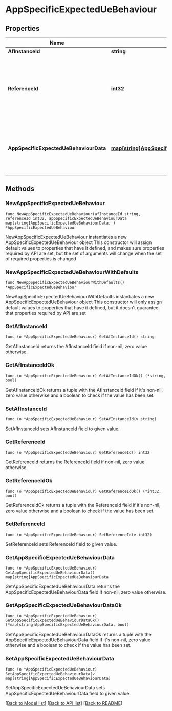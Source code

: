 # AppSpecificExpectedUeBehaviour

## Properties

Name | Type | Description | Notes
------------ | ------------- | ------------- | -------------
**AfInstanceId** | **string** |  | 
**ReferenceId** | **int32** | Integer where the allowed values correspond to the value range of an unsigned 64-bit integer.  | 
**AppSpecificExpectedUeBehaviourData** | [**map[string]AppSpecificExpectedUeBehaviourData**](AppSpecificExpectedUeBehaviourData.md) | A map(list of key-value pairs) where a valid JSON pointer serves as key | 

## Methods

### NewAppSpecificExpectedUeBehaviour

`func NewAppSpecificExpectedUeBehaviour(afInstanceId string, referenceId int32, appSpecificExpectedUeBehaviourData map[string]AppSpecificExpectedUeBehaviourData, ) *AppSpecificExpectedUeBehaviour`

NewAppSpecificExpectedUeBehaviour instantiates a new AppSpecificExpectedUeBehaviour object
This constructor will assign default values to properties that have it defined,
and makes sure properties required by API are set, but the set of arguments
will change when the set of required properties is changed

### NewAppSpecificExpectedUeBehaviourWithDefaults

`func NewAppSpecificExpectedUeBehaviourWithDefaults() *AppSpecificExpectedUeBehaviour`

NewAppSpecificExpectedUeBehaviourWithDefaults instantiates a new AppSpecificExpectedUeBehaviour object
This constructor will only assign default values to properties that have it defined,
but it doesn't guarantee that properties required by API are set

### GetAfInstanceId

`func (o *AppSpecificExpectedUeBehaviour) GetAfInstanceId() string`

GetAfInstanceId returns the AfInstanceId field if non-nil, zero value otherwise.

### GetAfInstanceIdOk

`func (o *AppSpecificExpectedUeBehaviour) GetAfInstanceIdOk() (*string, bool)`

GetAfInstanceIdOk returns a tuple with the AfInstanceId field if it's non-nil, zero value otherwise
and a boolean to check if the value has been set.

### SetAfInstanceId

`func (o *AppSpecificExpectedUeBehaviour) SetAfInstanceId(v string)`

SetAfInstanceId sets AfInstanceId field to given value.


### GetReferenceId

`func (o *AppSpecificExpectedUeBehaviour) GetReferenceId() int32`

GetReferenceId returns the ReferenceId field if non-nil, zero value otherwise.

### GetReferenceIdOk

`func (o *AppSpecificExpectedUeBehaviour) GetReferenceIdOk() (*int32, bool)`

GetReferenceIdOk returns a tuple with the ReferenceId field if it's non-nil, zero value otherwise
and a boolean to check if the value has been set.

### SetReferenceId

`func (o *AppSpecificExpectedUeBehaviour) SetReferenceId(v int32)`

SetReferenceId sets ReferenceId field to given value.


### GetAppSpecificExpectedUeBehaviourData

`func (o *AppSpecificExpectedUeBehaviour) GetAppSpecificExpectedUeBehaviourData() map[string]AppSpecificExpectedUeBehaviourData`

GetAppSpecificExpectedUeBehaviourData returns the AppSpecificExpectedUeBehaviourData field if non-nil, zero value otherwise.

### GetAppSpecificExpectedUeBehaviourDataOk

`func (o *AppSpecificExpectedUeBehaviour) GetAppSpecificExpectedUeBehaviourDataOk() (*map[string]AppSpecificExpectedUeBehaviourData, bool)`

GetAppSpecificExpectedUeBehaviourDataOk returns a tuple with the AppSpecificExpectedUeBehaviourData field if it's non-nil, zero value otherwise
and a boolean to check if the value has been set.

### SetAppSpecificExpectedUeBehaviourData

`func (o *AppSpecificExpectedUeBehaviour) SetAppSpecificExpectedUeBehaviourData(v map[string]AppSpecificExpectedUeBehaviourData)`

SetAppSpecificExpectedUeBehaviourData sets AppSpecificExpectedUeBehaviourData field to given value.



[[Back to Model list]](../README.md#documentation-for-models) [[Back to API list]](../README.md#documentation-for-api-endpoints) [[Back to README]](../README.md)


